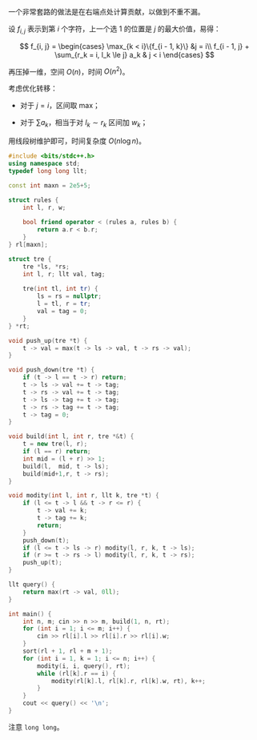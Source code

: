 一个非常套路的做法是在右端点处计算贡献，以做到不重不漏。

设 $f_{i, j}$ 表示到第 $i$ 个字符，上一个选 $1$ 的位置是 $j$ 的最大价值，易得：

$$
f_{i, j} =
\begin{cases}
 \max_{k < i}\{f_{i - 1, k}\} &j = i\\
 f_{i - 1, j} + \sum_{r_k = i, l_k \le j} a_k & j < i
\end{cases}
$$

再压掉一维，空间 $O(n)$，时间 $O(n ^ 2)$。

考虑优化转移：

- 对于 $j = i$，区间取 max；

- 对于 $\sum a_k$，相当于对 $l_k \sim r_k$ 区间加 $w_k$；

用线段树维护即可，时间复杂度 $O(n \log n)$。

```cpp
#include <bits/stdc++.h>
using namespace std;
typedef long long llt;

const int maxn = 2e5+5;

struct rules {
    int l, r, w;
    
    bool friend operator < (rules a, rules b) {
        return a.r < b.r;
    }
} rl[maxn];

struct tre {
    tre *ls, *rs;
    int l, r; llt val, tag;
    
    tre(int tl, int tr) {
        ls = rs = nullptr;
        l = tl, r = tr;
        val = tag = 0;
    }
} *rt;

void push_up(tre *t) {
    t -> val = max(t -> ls -> val, t -> rs -> val);
}

void push_down(tre *t) {
    if (t -> l == t -> r) return;
    t -> ls -> val += t -> tag;
    t -> rs -> val += t -> tag;
    t -> ls -> tag += t -> tag;
    t -> rs -> tag += t -> tag;
    t -> tag = 0;
}

void build(int l, int r, tre *&t) {
    t = new tre(l, r);
    if (l == r) return;
    int mid = (l + r) >> 1;
    build(l,  mid, t -> ls);
    build(mid+1,r, t -> rs);
}

void modity(int l, int r, llt k, tre *t) {
    if (l <= t -> l && t -> r <= r) {
        t -> val += k;
        t -> tag += k;
        return;
    }
    push_down(t);
    if (l <= t -> ls -> r) modity(l, r, k, t -> ls);
    if (r >= t -> rs -> l) modity(l, r, k, t -> rs);
    push_up(t);
}

llt query() {
    return max(rt -> val, 0ll);
}

int main() {
    int n, m; cin >> n >> m, build(1, n, rt);
    for (int i = 1; i <= m; i++) {
        cin >> rl[i].l >> rl[i].r >> rl[i].w;
    }
    sort(rl + 1, rl + m + 1);
    for (int i = 1, k = 1; i <= n; i++) {
        modity(i, i, query(), rt);
        while (rl[k].r == i) {
            modity(rl[k].l, rl[k].r, rl[k].w, rt), k++;
        }
    }
    cout << query() << '\n';
}
```

注意 `long long`。
